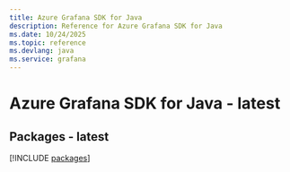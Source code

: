 ```yaml
---
title: Azure Grafana SDK for Java
description: Reference for Azure Grafana SDK for Java
ms.date: 10/24/2025
ms.topic: reference
ms.devlang: java
ms.service: grafana
---
```

# Azure Grafana SDK for Java - latest
## Packages - latest
[!INCLUDE [packages](grafana-index.md)]